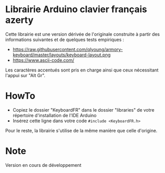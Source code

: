 # Librairie Arduino clavier français azerty
Cette librairie est une version dérivée de l'originale construite à partir des informations suivantes et de quelques tests empiriques :
* https://raw.githubusercontent.com/qlyoung/armory-keyboard/master/layouts/keyboard-layout.png
* https://www.ascii-code.com/

Les caractères accentués sont pris en charge ainsi que ceux nécessitant l'appui sur "Alt Gr".

# HowTo
* Copiez le dossier "KeyboardFR" dans le dossier "libraries" de votre répertoire d'installation de l'IDE Arduino
* Insérez cette ligne dans votre code ``#include <KeyboardFR.h>``

Pour le reste, la librairie s'utilise de la même manière que celle d'origine.

# Note
Version en cours de développement
